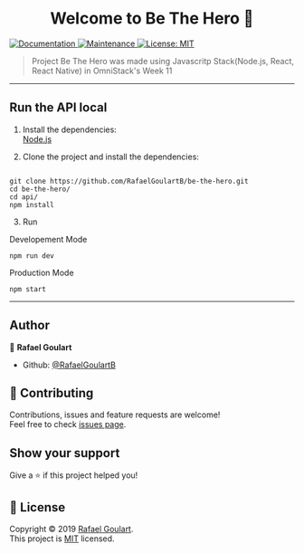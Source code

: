 <h1 align="center">Welcome to Be The Hero 👋</h1>
<p>
  <a href="https://github.com/RafaelGoulartB/be-the-hero/blob/master/README.md" target="_blank">
    <img alt="Documentation" src="https://img.shields.io/badge/documentation-yes-brightgreen.svg" />
  </a>
  <a href="https://github.com/RafaelGoulartB/be-the-hero/graphs/commit-activity" target="_blank">
    <img alt="Maintenance" src="https://img.shields.io/badge/Maintained%3F-yes-green.svg" />
  </a>
  <a href="https://github.com/RafaelGoulartB/be-the-hero/blob/master/LICENSE" target="_blank">
    <img alt="License: MIT" src="https://img.shields.io/github/license/RafaelGoulartB/be-the-hero" />
  </a>
</p>

> Project Be The Hero was made using Javascritp Stack(Node.js, React, React Native) in OmniStack's Week 11

-----

## Run the API local
1. Install the dependencies:      
[Node.js](https://nodejs.org/en/)

2. Clone the project and install the dependencies:
```

git clone https://github.com/RafaelGoulartB/be-the-hero.git
cd be-the-hero/
cd api/
npm install

```

3. Run

Developement Mode
```
npm run dev
```

Production Mode
```
npm start
```

-----

## Author

👤 **Rafael Goulart**

* Github: [@RafaelGoulartB](https://github.com/RafaelGoulartB)

## 🤝 Contributing

Contributions, issues and feature requests are welcome!<br />Feel free to check [issues page](https://github.com/RafaelGoulartB/DeveloperPortifolio/issues).

## Show your support

Give a ⭐️ if this project helped you!

## 📝 License

Copyright © 2019 [Rafael Goulart](https://github.com/RafaelGoulartB).<br />
This project is [MIT](https://github.com/RafaelGoulartB/DeveloperPortifolio/blob/master/LICENSE) licensed.
